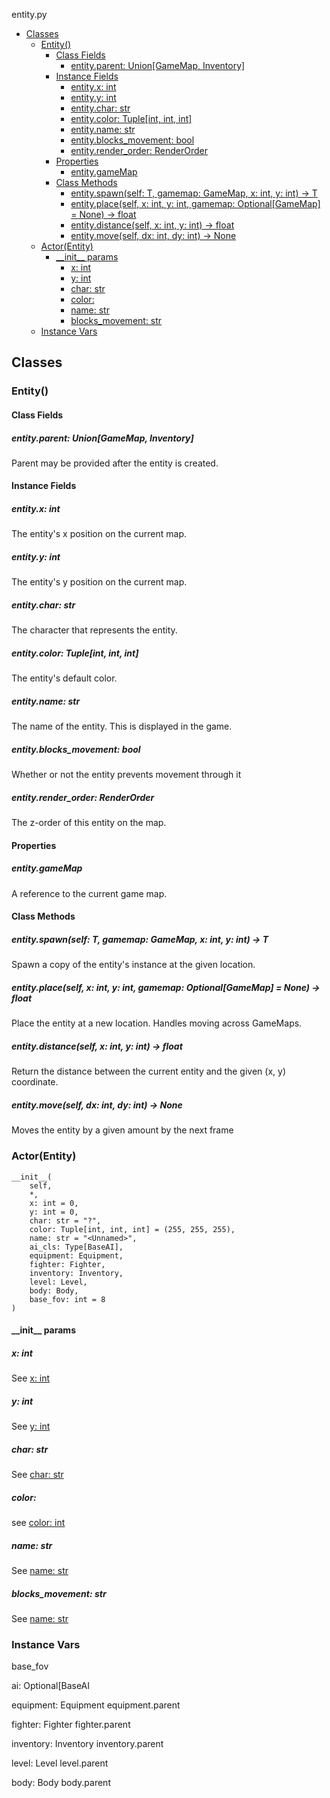 entity.py

- [Classes](#classes)
  - [Entity()](#entity)
    - [Class Fields](#class-fields)
      - [entity.parent: Union[GameMap, Inventory]](#entityparent-uniongamemap-inventory)
    - [Instance Fields](#instance-fields)
      - [entity.x: int](#entityx-int)
      - [entity.y: int](#entityy-int)
      - [entity.char: str](#entitychar-str)
      - [entity.color: Tuple[int, int, int]](#entitycolor-tupleint-int-int)
      - [entity.name: str](#entityname-str)
      - [entity.blocks_movement: bool](#entityblocks_movement-bool)
      - [entity.render_order: RenderOrder](#entityrender_order-renderorder)
    - [Properties](#properties)
      - [entity.gameMap](#entitygamemap)
    - [Class Methods](#class-methods)
      - [entity.spawn(self: T, gamemap: GameMap, x: int, y: int) -> T](#entityspawnself-t-gamemap-gamemap-x-int-y-int---t)
      - [entity.place(self, x: int, y: int, gamemap: Optional[GameMap] = None) -> float](#entityplaceself-x-int-y-int-gamemap-optionalgamemap--none---float)
      - [entity.distance(self, x: int, y: int) -> float](#entitydistanceself-x-int-y-int---float)
      - [entity.move(self, dx: int, dy: int) -> None](#entitymoveself-dx-int-dy-int---none)
  - [Actor(Entity)](#actorentity)
    - [\_\_init__ params](#__init__-params)
      - [x: int](#x-int)
      - [y: int](#y-int)
      - [char: str](#char-str)
      - [color:](#color)
      - [name: str](#name-str)
      - [blocks_movement: str](#blocks_movement-str)
  - [Instance Vars](#instance-vars)

## Classes

### Entity()

#### Class Fields

#####  entity.parent: Union[GameMap, Inventory]

Parent may be provided after the entity is created.

#### Instance Fields

##### entity.x: int

The entity's x position on the current map.

##### entity.y: int

The entity's y position on the current map.

##### entity.char: str

The character that represents the entity.

##### entity.color: Tuple[int, int, int] 

The entity's default color.

##### entity.name: str

The name of the entity. This is displayed in the game.

##### entity.blocks_movement: bool

Whether or not the entity prevents movement through it

##### entity.render_order: RenderOrder

The z-order of this entity on the map. 

#### Properties

##### entity.gameMap

A reference to the current game map.

#### Class Methods

##### entity.spawn(self: T, gamemap: GameMap, x: int, y: int) -> T

Spawn a copy of the entity's instance at the given location.

##### entity.place(self, x: int, y: int, gamemap: Optional[GameMap] = None) -> float

Place the entity at a new location.  Handles moving across GameMaps.

##### entity.distance(self, x: int, y: int) -> float

Return the distance between the current entity and the given (x, y) coordinate.

##### entity.move(self, dx: int, dy: int) -> None

Moves the entity by a given amount by the next frame

### Actor(Entity)
```
__init__(
    self,
    *,
    x: int = 0,
    y: int = 0,
    char: str = "?",
    color: Tuple[int, int, int] = (255, 255, 255),
    name: str = "<Unnamed>",
    ai_cls: Type[BaseAI],
    equipment: Equipment,
    fighter: Fighter,
    inventory: Inventory,
    level: Level,
    body: Body,
    base_fov: int = 8
)
```

#### \_\_init__ params

##### x: int

See [x: int](#x-int)

##### y: int

See [y: int](#y-int)

##### char: str

See [char: str](#char-str)

##### color: 

see [color: int](#color-tupleint-int-int)

##### name: str

See [name: str](#name-str)

##### blocks_movement: str

See [name: str](#blocks-movement)

### Instance Vars

base_fov

ai: Optional[BaseAI

equipment: Equipment
equipment.parent

fighter: Fighter
fighter.parent

inventory: Inventory
inventory.parent

level: Level
level.parent

body: Body
body.parent